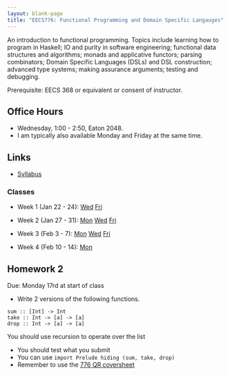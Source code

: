 ```yaml
---
layout: blank-page
title: "EECS776: Functional Programming and Domain Specific Langauges"
---
```


An introduction to functional programming. Topics include learning how
to program in Haskell; IO and purity in software engineering;
functional data structures and algorithms; monads and applicative
functors; parsing combinators; Domain Specific Languages (DSLs) and
DSL construction; advanced type systems; making assurance arguments;
testing and debugging. 

Prerequisite: EECS 368 or equivalent or consent of instructor.

## Office Hours

  * Wednesday, 1:00 - 2:50, Eaton 2048.
  * I am typically also available Monday and Friday at the same time.

## Links

 * <a href="https://drive.google.com/open?id=17V1ofcAKjMv2I8IxirVopve6bTxV0Z1tJnSkU28iqFA">Syllabus<a>

   
### Classes

  * Week 1 (Jan 22 - 24):
    <a href="https://drive.google.com/open?id=11VhvdE9KAWE5DDaIoJRB4mhijglLzuTc">Wed</a>
    <a href="https://drive.google.com/open?id=1kFzjxvK5__hmZPiPxRq7xg3LF87-jsRj">Fri</a>

  * Week 2 (Jan 27 - 31):
    [Mon](https://drive.google.com/open?id=1Dc_u1l6pxtsdfLfgAVQH7TrCNiqSmXn0)
    [Wed](/files/EECS_776_2020-01-29.pdf)
    [Fri](/files/EECS_776_2020-01-31.pdf)

 * Week 3 (Feb 3 - 7):
    [Mon](/files/EECS_776_2020-02-03.pdf)
    [Wed](/files/EECS_776_2020-02-05.pdf)
    [Fri](/files/EECS_776_2020-02-07.pdf)

 * Week 4 (Feb 10 - 14):
    [Mon](/files/EECS_776_2020-02-10.pdf)

## Homework 2

Due: Monday 17rd at start of class

 * Write 2 versions of the following functions.
 
```.haskell
sum :: [Int] -> Int
take :: Int -> [a] -> [a]
drop :: Int -> [a] -> [a]
```

   You should use recursion to operate over the list
 * You should test what you submit
 * You can use `import Prelude hiding (sum, take, drop)`
 * Remember to use the [776 QR coversheet](/workbook/EECS_776)


  






